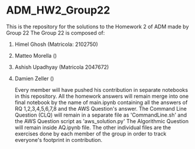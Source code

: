 # ADM_HW2_Group22
This is the repository for the solutions to the Homework 2 of ADM made by Group 22
The Group 22 is composed of:
1. Himel Ghosh (Matricola: 2102750)
2. Matteo Morella ()
3. Ashish Upadhyay (Matricola 2047672)
4. Damien Zeller ()

   Every member will have pushed his contribution in separate notebooks in this repository. All the homework answers will remain merge
   into one final notebook by the name of main.ipynb containing all the answers of RQ 1,2,3,4,5,6,7,8 and the AWS Question's answer.
   The Command Line Question (CLQ) will remain in a separate file as 'CommandLine.sh' and the AWS Question script as 'aws_solution.py'
   The Algorithmic Question will remain inside AQ.ipynb file.
   The other individual files are the exercises done by each member of the group in order to track everyone's footprint in contribution.
